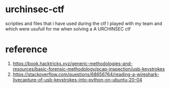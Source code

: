 # urchinsec-ctf
scripties and files that i have used during the ctf I  played with my team and which were usufull for me when solving a A URCHINSEC ctf 



# reference
1. https://book.hacktricks.xyz/generic-methodologies-and-resources/basic-forensic-methodology/pcap-inspection/usb-keystrokes
2. https://stackoverflow.com/questions/68656764/reading-a-wireshark-livecapture-of-usb-keystrokes-into-python-on-ubuntu-20-04
